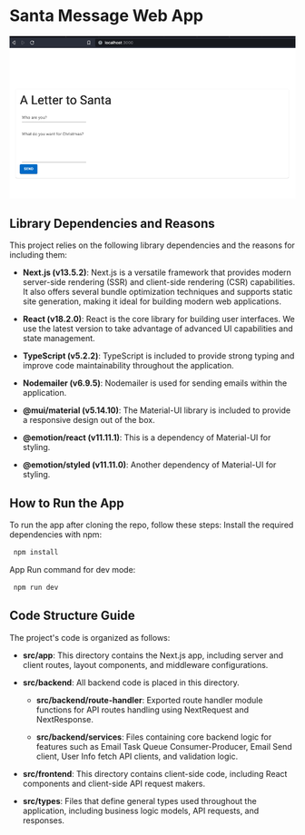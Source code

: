 # Santa Message Web App

![Web App Screenshot](/public/Home.png)

## Library Dependencies and Reasons

This project relies on the following library dependencies and the reasons for including them:

- **Next.js (v13.5.2)**: Next.js is a versatile framework that provides modern server-side rendering (SSR) and client-side rendering (CSR) capabilities. It also offers several bundle optimization techniques and supports static site generation, making it ideal for building modern web applications.

- **React (v18.2.0)**: React is the core library for building user interfaces. We use the latest version to take advantage of advanced UI capabilities and state management.

- **TypeScript (v5.2.2)**: TypeScript is included to provide strong typing and improve code maintainability throughout the application.

- **Nodemailer (v6.9.5)**: Nodemailer is used for sending emails within the application.

- **@mui/material (v5.14.10)**: The Material-UI library is included to provide a responsive design out of the box.

- **@emotion/react (v11.11.1)**: This is a dependency of Material-UI for styling.

- **@emotion/styled (v11.11.0)**: Another dependency of Material-UI for styling.

## How to Run the App

To run the app after cloning the repo, follow these steps:
Install the required dependencies with npm:
   ```bash
    npm install
  ```
App Run command for dev mode:
   ```bash
    npm run dev
  ```

## Code Structure Guide

The project's code is organized as follows:

- **src/app**: This directory contains the Next.js app, including server and client routes, layout components, and middleware configurations.

- **src/backend**: All backend code is placed in this directory.

  - **src/backend/route-handler**: Exported route handler module functions for API routes handling using NextRequest and NextResponse.

  - **src/backend/services**: Files containing core backend logic for features such as Email Task Queue Consumer-Producer, Email Send client, User Info fetch API clients, and validation logic.

- **src/frontend**: This directory contains client-side code, including React components and client-side API request makers.

- **src/types**: Files that define general types used throughout the application, including business logic models, API requests, and responses.


